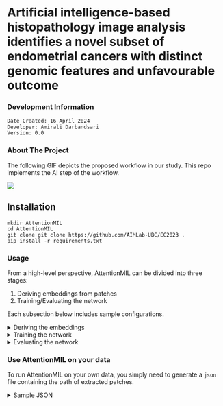 # Artificial intelligence-based histopathology image analysis identifies a novel subset of endometrial cancers with distinct genomic features and unfavourable outcome

### Development Information ###
```
Date Created: 16 April 2024
Developer: Amirali Darbandsari
Version: 0.0
```

### About The Project ###
The following GIF depicts the proposed workflow in our study. This repo implements the AI step of the workflow.

![](gif/workflow.gif)


## Installation

```
mkdir AttentionMIL
cd AttentionMIL
git clone git clone https://github.com/AIMLab-UBC/EC2023 .
pip install -r requirements.txt
```

### Usage ###

From a high-level perspective, AttentionMIL can be divided into three stages:
1. Deriving embeddings from patches
2. Training/Evaluating the network

Each subsection below includes sample configurations.

<details>
<summary>
Deriving the embeddings
</summary>

Following script, provide sample settings to calculate embeddings the extracted patches:
``` python
python3 run.py --experiment_name exp_name \
--log_dir path_to_dir \
--chunk_file_location path_to_json_file \
--patch_pattern pattern_of_patches \
--subtypes subtypes \
--num_classes nb_subtypes \
--backbone resnet34 \
calculate-representation \
--method Vanilla \
--saved_model_location path_to_trained_network \
```
The above configuration generates the embeddings of the extracted patches using the trained network whose weights located at `saved_model_location` and writes them in the directory located at `path_to_dir/exp_name/representation` as pickle files.
</details>

<details>
<summary>
Training the network
</summary>

Following script, provide sample settings to train the AttentionMIL:
``` python
python3 run.py --experiment_name exp_name \
--log_dir path_to_dir \
--chunk_file_location path_to_json_file \
--patch_pattern pattern_of_patches \
--subtypes subtypes \
--num_classes nb_subtypes \
--backbone resnet34 \
train-attention \
--lr 0.0001 \
--wd 0.00001 \
--epochs 30 \
--optimizer Adam \
--patience 10 \
--lr_patience 5 \
--use_schedular \
VarMIL
```
</details>

<details>
<summary>
Evaluating the network
</summary>

Following script, provide sample settings to test the trained network:
``` python
python3 run.py --experiment_name exp_name \
--log_dir path_to_dir \
--chunk_file_location path_to_json_file \
--patch_pattern pattern_of_patches \
--subtypes subtypes \
--num_classes nb_subtypes \
--backbone resnet34 \
train-attention \
--only_test \
VarMIL
```
The network generates a `.pkl` file at `path_to_dir/exp_name/information/VarMIL` consisting of predictions, attention mappings, and evaluation metrics such as AUC, accuracy, and F1-score.
</details>

### Use AttentionMIL on your data ###

To run AttentionMIL on your own data, you simply need to generate a `json` file containing the path of extracted patches.

</details>

<details>
<summary>
Sample JSON
</summary>

Each file consists of three IDs (`0`, `1`, and `2`), with `0` representing training data, `1` representing validation data, and `2` representing test data.
```
{"chunks": [{"id": 0, "imgs": ["pattern_of_patches/x1_y1.png", "pattern_of_patches/x2_y2.png"]}, {"id": 1, "imgs": ["pattern_of_patches/x3_y3.png", "pattern_of_patches/x4_y4.png"]}, {"id": 2, "imgs": ["pattern_of_patches/x5_y5.png", "pattern_of_patches/x6_y6.png"]}]}
```
</details>

